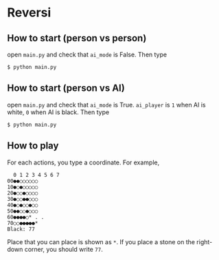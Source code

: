 # Reversi

## How to start (person vs person)
open ```main.py``` and check that ```ai_mode``` is False.
Then type
```
$ python main.py
```


## How to start (person vs AI)
open ```main.py``` and check that ```ai_mode``` is True.
```ai_player``` is ```1``` when AI is white, ```0``` when AI is black.
Then type
```
$ python main.py
```

## How to play
For each actions, you type a coordinate. For example,
```
  0 1 2 3 4 5 6 7
00●●○○○○○○
10●○●○○○○○
20●○○●○○○○
30●○○●●○○○
40●○●○○●○○
50●●○○●○○○
60●●●●○* . .
70○○●●●●●*
Black: 77
```
Place that you can place is shown as ```*```.
If you place a stone on the right-down corner, you should write ```77```.
